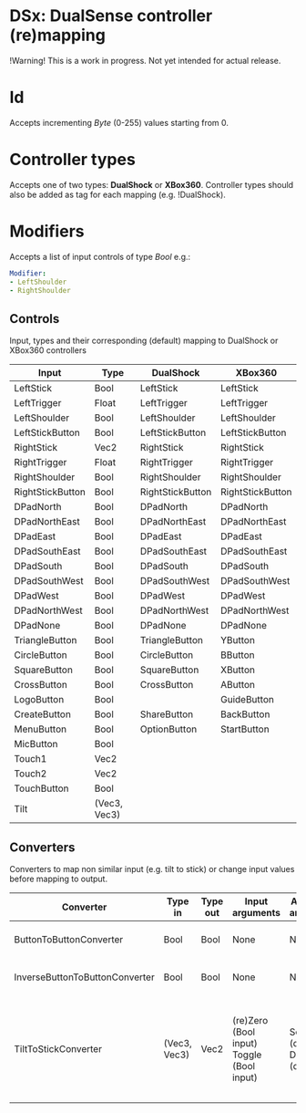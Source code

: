 # DSx: DualSense controller (re)mapping

!Warning! This is a work in progress. Not yet intended for actual release.

# Id
Accepts incrementing *Byte* (0-255) values starting from 0.

# Controller types
Accepts one of two types: **DualShock** or **XBox360**. Controller types should also be added as tag for each mapping (e.g. !DualShock).

# Modifiers
Accepts a list of input controls of type *Bool* e.g.:
```yaml
Modifier:
- LeftShoulder
- RightShoulder
```

## Controls
Input, types and their corresponding (default) mapping to DualShock or XBox360 controllers

| Input            | Type          | DualShock        | XBox360         |
| ---------------- | ------------- | ---------------- | --------------- |
| LeftStick        | Bool          | LeftStick        |LeftStick        |    
| LeftTrigger      | Float         | LeftTrigger      |LeftTrigger      |    
| LeftShoulder     | Bool          | LeftShoulder     |LeftShoulder     |
| LeftStickButton  | Bool          | LeftStickButton  |LeftStickButton  |
| RightStick       | Vec2          | RightStick       |RightStick       |
| RightTrigger     | Float         | RightTrigger     |RightTrigger     |
| RightShoulder    | Bool          | RightShoulder    |RightShoulder    |
| RightStickButton | Bool          | RightStickButton |RightStickButton |
| DPadNorth        | Bool          | DPadNorth        |DPadNorth        |
| DPadNorthEast    | Bool          | DPadNorthEast    |DPadNorthEast    |
| DPadEast         | Bool          | DPadEast         |DPadEast         |
| DPadSouthEast    | Bool          | DPadSouthEast    |DPadSouthEast    |
| DPadSouth        | Bool          | DPadSouth        |DPadSouth        |
| DPadSouthWest    | Bool          | DPadSouthWest    |DPadSouthWest    |
| DPadWest         | Bool          | DPadWest         |DPadWest         |
| DPadNorthWest    | Bool          | DPadNorthWest    |DPadNorthWest    |
| DPadNone         | Bool          | DPadNone         |DPadNone         |
| TriangleButton   | Bool          | TriangleButton   |YButton          |
| CircleButton     | Bool          | CircleButton     |BButton          |
| SquareButton     | Bool          | SquareButton     |XButton          |
| CrossButton      | Bool          | CrossButton      |AButton          |
| LogoButton       | Bool          |                  |GuideButton      | 
| CreateButton     | Bool          | ShareButton      |BackButton       |
| MenuButton       | Bool          | OptionButton     |StartButton      |
| MicButton        | Bool          |                  |                 |
| Touch1           | Vec2          |                  |                 |
| Touch2           | Vec2          |                  |                 |
| TouchButton      | Bool          |                  |                 |
| Tilt             | (Vec3, Vec3)  |                  |                 |

## Converters
Converters to map non similar input (e.g. tilt to stick) or change input values before mapping to output.

| Converter                      | Type in      | Type out | Input arguments                           | Additional arguments                     | Description                                                                        |
| ------------------------------ | ------------ | -------- | ----------------------------------------- | ---------------------------------------- | ---------------------------------------------------------------------------------- |
| ButtonToButtonConverter        | Bool         | Bool     | None                                      | None                                     | This converter does nothing                                                        |
| InverseButtonToButtonConverter | Bool         | Bool     | None                                      | None                                     | Maps off state to on and vice versa                                                |
| TiltToStickConverter           | (Vec3, Vec3) | Vec2     | (re)Zero (Bool input) Toggle (Bool input) | Sensitivity (decimal) Deadzone (decimal) | Maps gyroscope and accelerometer input for usage with sticks and other Vec2 output |
